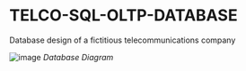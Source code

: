# TELCO-SQL-OLTP-DATABASE

Database design of a fictitious telecommunications company

![image](https://user-images.githubusercontent.com/38791151/183727634-9b64cd39-f029-4967-a8a9-b6387e9a08ba.png)
*Database Diagram*
